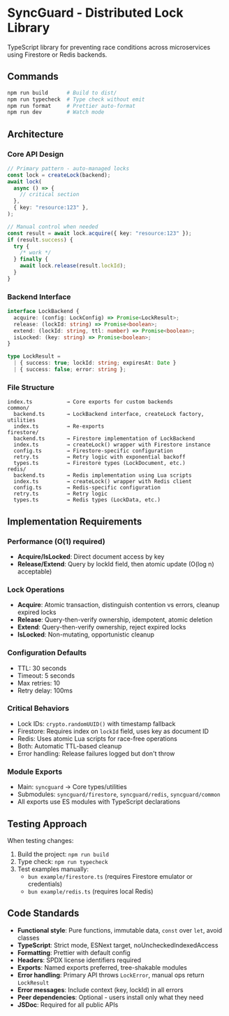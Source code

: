 # SyncGuard - Distributed Lock Library

TypeScript library for preventing race conditions across microservices using Firestore or Redis backends.

## Commands

```bash
npm run build      # Build to dist/
npm run typecheck  # Type check without emit
npm run format     # Prettier auto-format
npm run dev        # Watch mode
```

## Architecture

### Core API Design

```typescript
// Primary pattern - auto-managed locks
const lock = createLock(backend);
await lock(
  async () => {
    // critical section
  },
  { key: "resource:123" },
);

// Manual control when needed
const result = await lock.acquire({ key: "resource:123" });
if (result.success) {
  try {
    /* work */
  } finally {
    await lock.release(result.lockId);
  }
}
```

### Backend Interface

```typescript
interface LockBackend {
  acquire: (config: LockConfig) => Promise<LockResult>;
  release: (lockId: string) => Promise<boolean>;
  extend: (lockId: string, ttl: number) => Promise<boolean>;
  isLocked: (key: string) => Promise<boolean>;
}

type LockResult =
  | { success: true; lockId: string; expiresAt: Date }
  | { success: false; error: string };
```

### File Structure

```text
index.ts           → Core exports for custom backends
common/
  backend.ts       → LockBackend interface, createLock factory, utilities
  index.ts         → Re-exports
firestore/
  backend.ts       → Firestore implementation of LockBackend
  index.ts         → createLock() wrapper with Firestore instance
  config.ts        → Firestore-specific configuration
  retry.ts         → Retry logic with exponential backoff
  types.ts         → Firestore types (LockDocument, etc.)
redis/
  backend.ts       → Redis implementation using Lua scripts
  index.ts         → createLock() wrapper with Redis client
  config.ts        → Redis-specific configuration
  retry.ts         → Retry logic
  types.ts         → Redis types (LockData, etc.)
```

## Implementation Requirements

### Performance (O(1) required)

- **Acquire/IsLocked**: Direct document access by key
- **Release/Extend**: Query by lockId field, then atomic update (O(log n) acceptable)

### Lock Operations

- **Acquire**: Atomic transaction, distinguish contention vs errors, cleanup expired locks
- **Release**: Query-then-verify ownership, idempotent, atomic deletion
- **Extend**: Query-then-verify ownership, reject expired locks
- **IsLocked**: Non-mutating, opportunistic cleanup

### Configuration Defaults

- TTL: 30 seconds
- Timeout: 5 seconds
- Max retries: 10
- Retry delay: 100ms

### Critical Behaviors

- Lock IDs: `crypto.randomUUID()` with timestamp fallback
- Firestore: Requires index on `lockId` field, uses key as document ID
- Redis: Uses atomic Lua scripts for race-free operations
- Both: Automatic TTL-based cleanup
- Error handling: Release failures logged but don't throw

### Module Exports

- Main: `syncguard` → Core types/utilities
- Submodules: `syncguard/firestore`, `syncguard/redis`, `syncguard/common`
- All exports use ES modules with TypeScript declarations

## Testing Approach

When testing changes:

1. Build the project: `npm run build`
2. Type check: `npm run typecheck`
3. Test examples manually:
   - `bun example/firestore.ts` (requires Firestore emulator or credentials)
   - `bun example/redis.ts` (requires local Redis)

## Code Standards

- **Functional style**: Pure functions, immutable data, `const` over `let`, avoid classes
- **TypeScript**: Strict mode, ESNext target, noUncheckedIndexedAccess
- **Formatting**: Prettier with default config
- **Headers**: SPDX license identifiers required
- **Exports**: Named exports preferred, tree-shakable modules
- **Error handling**: Primary API throws `LockError`, manual ops return `LockResult`
- **Error messages**: Include context (key, lockId) in all errors
- **Peer dependencies**: Optional - users install only what they need
- **JSDoc**: Required for all public APIs
